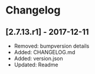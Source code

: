 # Changelog

## [2.7.13.r1] - 2017-12-11

* Removed: bumpversion details
* Added: CHANGELOG.md
* Added: version.json
* Updated: Readme
